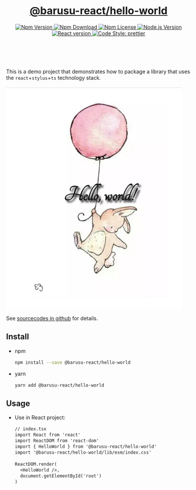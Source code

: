 <header>
  <h1 align="center">
    <a href="https://github.com/guanghechen/barusu-react/tree/master/packages/hello-world#readme">@barusu-react/hello-world</a>
  </h1>
  <div align="center">
    <a href="https://www.npmjs.com/package/@barusu-react/hello-world">
      <img
        alt="Npm Version"
        src="https://img.shields.io/npm/v/@barusu-react/hello-world.svg"
      />
    </a>
    <a href="https://www.npmjs.com/package/@barusu-react/hello-world">
      <img
        alt="Npm Download"
        src="https://img.shields.io/npm/dm/@barusu-react/hello-world.svg"
      />
    </a>
    <a href="https://www.npmjs.com/package/@barusu-react/hello-world">
      <img
        alt="Npm License"
        src="https://img.shields.io/npm/l/@barusu-react/hello-world.svg"
      />
    </a>
    <a href="https://github.com/nodejs/node">
      <img
        alt="Node.js Version"
        src="https://img.shields.io/node/v/@barusu-react/hello-world"
      />
    </a>
    <a href="https://github.com/facebook/react">
      <img
        alt="React version"
        src="https://img.shields.io/npm/dependency-version/@barusu-react/hello-world/peer/react"
      />
    </a>
    <a href="https://github.com/prettier/prettier">
      <img
        alt="Code Style: prettier"
        src="https://img.shields.io/badge/code_style-prettier-ff69b4.svg?style=flat-square"
      />
    </a>
  </div>
</header>
<br/>


This is a demo project that demonstrates how to package a library that uses the `react`+`stylus`+`ts` technology stack.

![hello-world.png][]

See [sourcecodes in github][homepage] for details.

## Install

* npm

  ```bash
  npm install --save @barusu-react/hello-world
  ```

* yarn

  ```bash
  yarn add @barusu-react/hello-world
  ```

## Usage

  * Use in React project:

    ```tsx
    // index.tsx
    import React from 'react'
    import ReactDOM from 'react-dom'
    import { HelloWorld } from '@barusu-react/hello-world'
    import '@barusu-react/hello-world/lib/esm/index.css'

    ReactDOM.render(
      <HelloWorld />,
      document.getElementById('root')
    )
    ```


[homepage]: https://github.com/guanghechen/barusu-react/tree/master/packages/hello-word#readme
[hello-world.png]: https://raw.githubusercontent.com/guanghechen/barusu-react/master/packages/hello-world/doc/screenshots/hello-world.png
